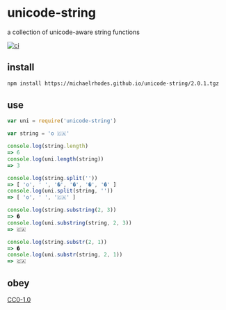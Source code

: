 # unicode-string
a collection of unicode-aware string functions

[![ci](https://travis-ci.org/michaelrhodes/unicode-string.svg?branch=master)](https://travis-ci.org/michaelrhodes/unicode-string)

## install
```sh
npm install https://michaelrhodes.github.io/unicode-string/2.0.1.tgz
```

## use
```js
var uni = require('unicode-string')

var string = 'o 🇨🇦'

console.log(string.length)
=> 6
console.log(uni.length(string))
=> 3

console.log(string.split(''))
=> [ 'o', ' ', '�', '�', '�', '�' ]
console.log(uni.split(string, ''))
=> [ 'o', ' ', '🇨🇦' ]

console.log(string.substring(2, 3))
=> �
console.log(uni.substring(string, 2, 3))
=> 🇨🇦

console.log(string.substr(2, 1))
=> �
console.log(uni.substr(string, 2, 1))
=> 🇨🇦
```

## obey
[CC0-1.0](https://creativecommons.org/publicdomain/zero/1.0/)
